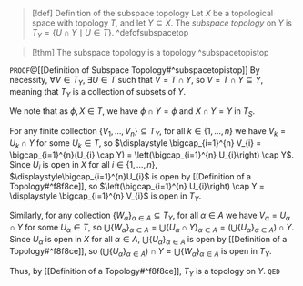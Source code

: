 > [!def] Definition of the subspace topology
> Let $X$ be a topological space with topology $T$, and let $Y \subseteq X$. The *subspace topology* on $Y$ is $T_{Y} = \left\{ U \cap Y \mid U \in T \right\}$. ^defofsubspacetop

>[!thm] The subspace topology is a topology 
>^subspacetopistop

`PROOF`@[[Definition of Subspace Topology#^subspacetopistop]]
By necessity, $\forall V \in T_{Y}$, $\exists U \in T$ such that $V = T \cap Y$, so $V = T \cap Y \subseteq Y$, meaning that $T_{Y}$ is a collection of subsets of $Y$.

We note that as $\phi, X \in T$, we have $\phi \cap Y = \phi$ and $X \cap Y = Y$ in $T_{S}$.

For any finite collection $\{V_{1},\dots,V_{n}\} \subseteq T_{Y}$, for all $k \in \{1,\dots,n\}$ we have $V_{k} = U_{k} \cap Y$ for some $U_{k} \in T$, so $\displaystyle \bigcap_{i=1}^{n} V_{i} = \bigcap_{i=1}^{n}(U_{i} \cap Y) = \left(\bigcap_{i=1}^{n} U_{i}\right) \cap Y$. Since $U_{i}$ is open in $X$ for all $i \in \{1,\dots,n\}$, $\displaystyle\bigcap_{i=1}^{n}U_{i}$ is open by [[Definition of a Topology#^f8f8ce]], so $\left(\bigcap_{i=1}^{n} U_{i}\right) \cap Y = \displaystyle \bigcap_{i=1}^{n} V_{i}$ is open in $T_{Y}$.

Similarly, for any collection $\{W_{\alpha}\}_{\alpha \in A} \subseteq T_{Y}$, for all $\alpha \in A$ we have $V_{\alpha} = U_{\alpha} \cap Y$ for some $U_{\alpha} \in T$, so $\displaystyle\bigcup \{W_{\alpha}\}_{\alpha \in A} = \displaystyle\bigcup\{U_{\alpha} \cap Y\}_{\alpha \in A} = \left(\displaystyle\bigcup\{U_{\alpha}\}_{\alpha \in A}\right) \cap Y$. Since $U_{\alpha}$ is open in $X$ for all $\alpha \in A$, $\displaystyle\bigcup\{U_{\alpha}\}_{\alpha \in A}$ is open by [[Definition of a Topology#^f8f8ce]], so $\left(\displaystyle\bigcup\{U_{\alpha}\}_{\alpha \in A}\right) \cap Y = \displaystyle\bigcup \{W_{\alpha}\}_{\alpha \in A}$ is open in $T_{Y}$.

Thus, by [[Definition of a Topology#^f8f8ce]], $T_{Y}$ is a topology on $Y$.
`QED`
